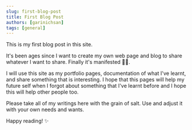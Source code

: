 ```yaml
---
slug: first-blog-post
title: First Blog Post
authors: [garinichsan]
tags: [general]
---
```


This is my first blog post in this site.

<!-- truncate -->

It's been ages since I want to create my own web page and blog to share whatever I want to share. Finally it's manifested 😮‍💨.

I will use this site as my portfolio pages, documentation of what I've learnt, and share something that is interesting. I hope that this pages will help my future self when I forgot about something that I've learnt before and I hope this will help other people too.

Please take all of my writings here with the grain of salt. Use and adjust it with your own needs and wants.

Happy reading! ✨
